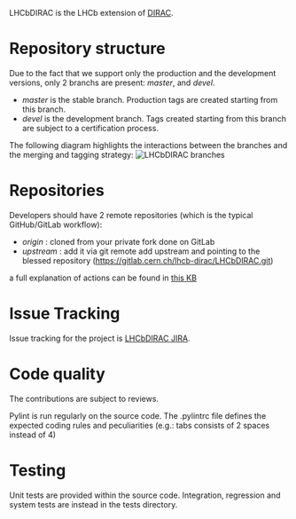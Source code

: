 LHCbDIRAC is the LHCb extension of [DIRAC](https://github.com/DIRACGrid/DIRAC).

Repository structure
====================

Due to the fact that we support only the production and the development versions,
only 2 branchs are present: *master*, and *devel*.

* *master* is the stable branch. Production tags are created starting from this branch.
* *devel* is the development branch. Tags created starting from this branch are subject to a certification process.

The following diagram highlights the interactions between the branches and the merging and tagging strategy:
![LHCbDIRAC branches](https://docs.google.com/drawings/d/14UPBPGW2R8d7JBO9eHWw2tyD3ApEuUBmlDEFicoBs1U/pub?w=1011&h=726)


Repositories
============

Developers should have 2 remote repositories (which is the typical GitHub/GitLab workflow):

* *origin* : cloned from your private fork done on GitLab
* *upstream* : add it via git remote add upstream and pointing to the blessed repository (https://gitlab.cern.ch/lhcb-dirac/LHCbDIRAC.git)

a full explanation of actions can be found in [this KB](https://cern.service-now.com/service-portal/article.do?n=KB0003137)


Issue Tracking
==============

Issue tracking for the project is [LHCbDIRAC JIRA](https://its.cern.ch/jira/browse/LHCBDIRAC). 


Code quality
============

The contributions are subject to reviews.

Pylint is run regularly on the source code. The .pylintrc file defines the expected coding rules and peculiarities (e.g.: tabs consists of 2 spaces instead of 4)


Testing
======

Unit tests are provided within the source code. Integration, regression and system tests are instead in the tests directory.

